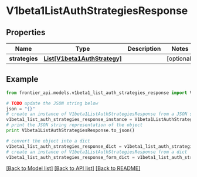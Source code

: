 # V1beta1ListAuthStrategiesResponse


## Properties
Name | Type | Description | Notes
------------ | ------------- | ------------- | -------------
**strategies** | [**List[V1beta1AuthStrategy]**](V1beta1AuthStrategy.md) |  | [optional] 

## Example

```python
from frontier_api.models.v1beta1_list_auth_strategies_response import V1beta1ListAuthStrategiesResponse

# TODO update the JSON string below
json = "{}"
# create an instance of V1beta1ListAuthStrategiesResponse from a JSON string
v1beta1_list_auth_strategies_response_instance = V1beta1ListAuthStrategiesResponse.from_json(json)
# print the JSON string representation of the object
print V1beta1ListAuthStrategiesResponse.to_json()

# convert the object into a dict
v1beta1_list_auth_strategies_response_dict = v1beta1_list_auth_strategies_response_instance.to_dict()
# create an instance of V1beta1ListAuthStrategiesResponse from a dict
v1beta1_list_auth_strategies_response_form_dict = v1beta1_list_auth_strategies_response.from_dict(v1beta1_list_auth_strategies_response_dict)
```
[[Back to Model list]](../README.md#documentation-for-models) [[Back to API list]](../README.md#documentation-for-api-endpoints) [[Back to README]](../README.md)


